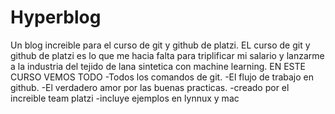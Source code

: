 # Hyperblog
Un blog increible para el curso de git y github de platzi.
EL curso de git y github de platzi es lo que me hacia falta para triplificar mi salario y lanzarme a la industria del tejido de lana sintetica con machine learning. 
EN ESTE CURSO VEMOS TODO
-Todos los comandos de git.
-El flujo de trabajo en github.
-El verdadero amor por las buenas practicas.
-creado por el increible team platzi
-incluye ejemplos en lynnux y mac